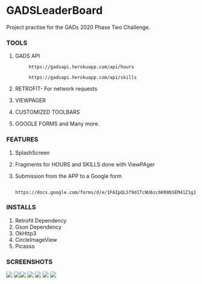 # GADSLeaderBoard
Project practise for the GADs 2020 Phase Two Challenge.

### TOOLS
1. GADS API 
            
            https://gadsapi.herokuapp.com/api/hours

            https://gadsapi.herokuapp.com/api/skills
            
2. RETROFIT- For network requests
3. VIEWPAGER
4. CUSTOMIZED TOOLBARS
5. GOOGLE FORMS and Many more.

### FEATURES
1. SplashScreen
2. Fragments for HOURS and SKILLS done with ViewPAger
3. Submission from the APP to a Google form 

            https://docs.google.com/forms/d/e/1FAIpQLSf9d1TcNU6zc6KR8bSEM41Z1g1zl35cwZr2xyjIhaMAz8WChQ/formResponse

### INSTALLS
1. Retrofit Dependency
2. Gson Dependency
3. OkHttp3
4. CircleImageView
5. Picasso 

### SCREENSHOTS
![](images/SplashScreen.png)
![](images/learnerboard.png)![](images/skilliqboard.png)
![](images/submitpage.png)
![](images/confirmDialog.png)
![](images/SuccessDialog.png)
![](images/ErrorDialog.png)

